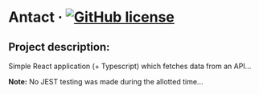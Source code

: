 # Antact &middot; [![GitHub license](https://img.shields.io/badge/license-ISC-blue.svg)](https://github.com/goldenmaza/Antact/blob/master/LICENSE.md)

## Project description:

Simple React application (+ Typescript) which fetches data from an API...

**Note:** No JEST testing was made during the allotted time...
